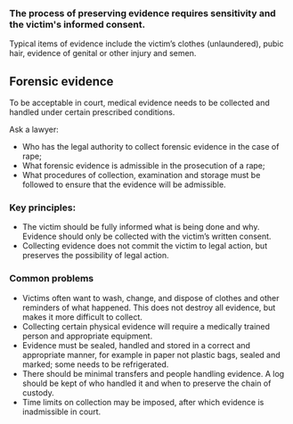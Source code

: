 [Title]: # (Evidence)
[Order]: # (4)

### The process of preserving evidence requires sensitivity and the victim's informed consent. 

Typical items of evidence include the victim’s clothes (unlaundered), pubic
hair, evidence of genital or other injury and semen. 

## Forensic evidence 

To be acceptable in court, medical evidence needs to be collected and handled under certain
prescribed conditions.   

Ask a lawyer:

*	Who has the legal authority to collect forensic evidence in the case of rape;
* 	What forensic evidence is admissible in the prosecution of a rape; 
*  What procedures of collection, examination and storage must be followed
to ensure that the evidence will be admissible.

### Key principles:

*	The victim should be fully informed what is being done and why. Evidence should only be collected with the victim’s written consent.
*	Collecting evidence does not commit the victim to legal action, but
preserves the possibility of legal action.

### Common problems

*	Victims often want to wash, change, and dispose of clothes and other reminders of what happened. This
does not destroy all evidence, but makes it more difficult to collect.
*	Collecting certain physical evidence will require a medically trained person
and appropriate equipment.
*	Evidence must be sealed, handled and stored in a correct and appropriate manner, for example in paper not plastic bags, sealed and marked; some needs to be refrigerated. 
*	There should be minimal transfers and people handling evidence. A log should be kept of who handled it and when to preserve the chain of custody. 
* 	Time limits on collection may be imposed, after which evidence is inadmissible in court.

